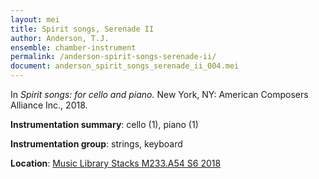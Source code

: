```yaml
---
layout: mei
title: Spirit songs, Serenade II
author: Anderson, T.J.
ensemble: chamber-instrument
permalink: /anderson-spirit-songs-serenade-ii/
document: anderson_spirit_songs_serenade_ii_004.mei
---
```


In *Spirit songs: for cello and piano.* New York, NY: American Composers Alliance Inc., 2018.

**Instrumentation summary**: cello (1), piano (1)

**Instrumentation group**: strings, keyboard

**Location**: <a href="https://tufts-primo.hosted.exlibrisgroup.com/permalink/f/14dinuo/01TUN_ALMA21275315470003851" target="_blank">Music Library Stacks M233.A54 S6 2018</a>
